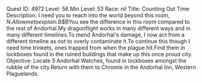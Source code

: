 Quest ID: 4972
Level: 56
Min Level: 53
Race: nil
Title: Counting Out Time
Description: I need you to reach into the world beyond this room, $N.Allow me to explain.$B$BYou see the difference in this room compared to the rest of Andorhal.My dragonflight works in many different ways and in many different timelines.To mend Andorhal's damage, I now act from a different timeline as not to overly contaminate it.To continue this though I need time trinkets, ones trapped from when the plague hit.Find them in lockboxes found in the ruined buildings that make up this once proud city.
Objective: Locate 5 Andorhal Watches, found in lockboxes amongst the rubble of the city.Return with them to Chromie in the Andorhal Inn, Western Plaguelands.
